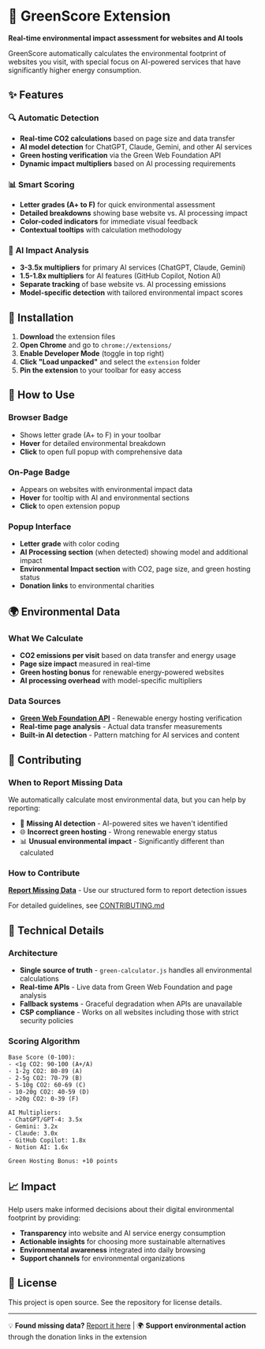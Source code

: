 # 🌱 GreenScore Extension

**Real-time environmental impact assessment for websites and AI tools**

GreenScore automatically calculates the environmental footprint of websites you visit, with special focus on AI-powered services that have significantly higher energy consumption.

## ✨ Features

### 🔍 **Automatic Detection**
- **Real-time CO2 calculations** based on page size and data transfer
- **AI model detection** for ChatGPT, Claude, Gemini, and other AI services
- **Green hosting verification** via the Green Web Foundation API
- **Dynamic impact multipliers** based on AI processing requirements

### 📊 **Smart Scoring**
- **Letter grades (A+ to F)** for quick environmental assessment
- **Detailed breakdowns** showing base website vs. AI processing impact
- **Color-coded indicators** for immediate visual feedback
- **Contextual tooltips** with calculation methodology

### 🤖 **AI Impact Analysis**
- **3-3.5x multipliers** for primary AI services (ChatGPT, Claude, Gemini)
- **1.5-1.8x multipliers** for AI features (GitHub Copilot, Notion AI)
- **Separate tracking** of base website vs. AI processing emissions
- **Model-specific detection** with tailored environmental impact scores

## 🚀 Installation

1. **Download** the extension files
2. **Open Chrome** and go to `chrome://extensions/`
3. **Enable Developer Mode** (toggle in top right)
4. **Click "Load unpacked"** and select the `extension` folder
5. **Pin the extension** to your toolbar for easy access

## 📱 How to Use

### **Browser Badge**
- Shows letter grade (A+ to F) in your toolbar
- **Hover** for detailed environmental breakdown
- **Click** to open full popup with comprehensive data

### **On-Page Badge**
- Appears on websites with environmental impact data
- **Hover** for tooltip with AI and environmental sections
- **Click** to open extension popup

### **Popup Interface**
- **Letter grade** with color coding
- **AI Processing section** (when detected) showing model and additional impact
- **Environmental Impact section** with CO2, page size, and green hosting status
- **Donation links** to environmental charities

## 🌍 Environmental Data

### **What We Calculate**
- **CO2 emissions per visit** based on data transfer and energy usage
- **Page size impact** measured in real-time
- **Green hosting bonus** for renewable energy-powered websites
- **AI processing overhead** with model-specific multipliers

### **Data Sources**
- **[Green Web Foundation API](https://www.thegreenwebfoundation.org/)** - Renewable energy hosting verification
- **Real-time page analysis** - Actual data transfer measurements
- **Built-in AI detection** - Pattern matching for AI services and content

## 🤝 Contributing

### **When to Report Missing Data**
We automatically calculate most environmental data, but you can help by reporting:

- 🤖 **Missing AI detection** - AI-powered sites we haven't identified
- 🌐 **Incorrect green hosting** - Wrong renewable energy status
- 📊 **Unusual environmental impact** - Significantly different than calculated

### **How to Contribute**
[**Report Missing Data**](https://github.com/moralesk/greenScore_extension/issues/new?template=missing-data.yml) - Use our structured form to report detection issues

For detailed guidelines, see [CONTRIBUTING.md](CONTRIBUTING.md)

## 🔧 Technical Details

### **Architecture**
- **Single source of truth** - `green-calculator.js` handles all environmental calculations
- **Real-time APIs** - Live data from Green Web Foundation and page analysis
- **Fallback systems** - Graceful degradation when APIs are unavailable
- **CSP compliance** - Works on all websites including those with strict security policies

### **Scoring Algorithm**
```
Base Score (0-100):
- <1g CO2: 90-100 (A+/A)
- 1-2g CO2: 80-89 (A)  
- 2-5g CO2: 70-79 (B)
- 5-10g CO2: 60-69 (C)
- 10-20g CO2: 40-59 (D)
- >20g CO2: 0-39 (F)

AI Multipliers:
- ChatGPT/GPT-4: 3.5x
- Gemini: 3.2x  
- Claude: 3.0x
- GitHub Copilot: 1.8x
- Notion AI: 1.6x

Green Hosting Bonus: +10 points
```

## 📈 Impact

Help users make informed decisions about their digital environmental footprint by providing:
- **Transparency** into website and AI service energy consumption
- **Actionable insights** for choosing more sustainable alternatives  
- **Environmental awareness** integrated into daily browsing
- **Support channels** for environmental organizations

## 📄 License

This project is open source. See the repository for license details.

---

💡 **Found missing data?** [Report it here](https://github.com/moralesk/greenScore_extension/issues/new?template=missing-data.yml) | 🌍 **Support environmental action** through the donation links in the extension
